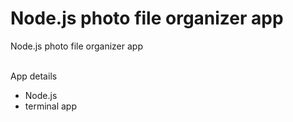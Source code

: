 # Node.js photo file organizer app

Node.js photo file organizer app

<br/>
App details

- Node.js
- terminal app

